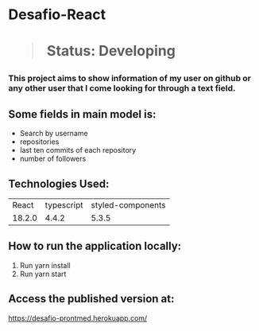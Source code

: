  <h1>Desafio-React<h1/>

> Status: Developing

### This project aims to show information of my user on github or any other user that I come looking for through a text field.

## Some fields in main model is:

- Search by username
- repositories
- last ten commits of each repository
- number of followers

## Technologies Used:

<table>
  <tr>
    <td>React</td>
    <td>typescript</td>
    <td>styled-components</td>
  </tr>
  <tr>
    <td>18.2.0</td>
    <td>4.4.2</td>
    <td>5.3.5</td>
  </tr>
</table>

## How to run the application locally:

1. Run yarn install
2. Run yarn start

## Access the published version at:

https://desafio-prontmed.herokuapp.com/
